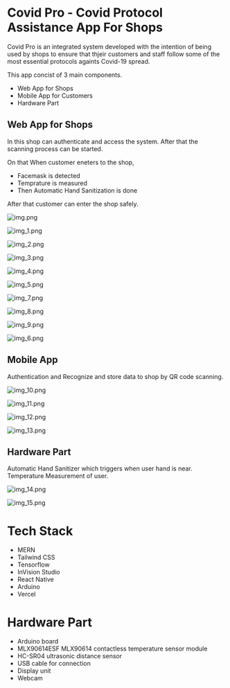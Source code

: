 # Covid Pro - Covid Protocol Assistance App For Shops

Covid Pro is an integrated system developed with the intention of being used by shops to ensure that thjeir customers and staff follow some of the most essential protocols againts Covid-19 spread.

This app concist of 3 main components.
- Web App for Shops
- Mobile App for Customers
- Hardware Part

## Web App for Shops

In this shop can authenticate and access the system. After that the scanning process can be started.

On that When customer eneters to the shop,
- Facemask is detected
- Temprature is measured
- Then Automatic Hand Sanitization is done 

After that customer can enter the shop safely.

![img.png](https://github.com/CovidPro/.github/blob/main/profile/img.png)

![img_1.png](img_1.png)

![img_2.png](img_2.png)

![img_3.png](img_3.png)

![img_4.png](img_4.png)

![img_5.png](img_5.png)

![img_7.png](img_7.png)

![img_8.png](img_8.png)

![img_9.png](img_9.png)

![img_6.png](img_6.png)




## Mobile App

Authentication and Recognize and store data to shop by QR code scanning.

![img_10.png](img_10.png)

![img_11.png](img_11.png)

![img_12.png](img_12.png)

![img_13.png](img_13.png)

## Hardware Part

Automatic Hand Sanitizer which triggers when user hand is near.
Temperature Measurement of user.

![img_14.png](img_14.png)

![img_15.png](img_15.png)


# Tech Stack

- MERN
- Tailwind CSS
- Tensorflow
- InVision Studio
- React Native
- Arduino
- Vercel

# Hardware Part

- Arduino board
- MLX90614ESF MLX90614 contactless temperature sensor module
- HC-SR04 ultrasonic distance sensor
- USB cable for connection
- Display unit
- Webcam
